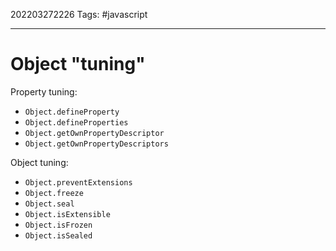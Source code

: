 202203272226
Tags: #javascript 

--- 
# Object "tuning"
Property tuning:
- `Object.defineProperty`
- `Object.defineProperties`
- `Object.getOwnPropertyDescriptor`
- `Object.getOwnPropertyDescriptors`

Object tuning:
- `Object.preventExtensions`
- `Object.freeze`
- `Object.seal`
- `Object.isExtensible`
- `Object.isFrozen`
- `Object.isSealed`